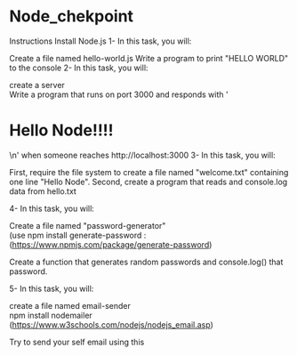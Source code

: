 # Node_chekpoint

Instructions
Install Node.js
1- In this task, you will:

Create a file named hello-world.js
Write a program to print "HELLO WORLD" to the console
2- In this task, you will:

create a server  
Write a program that runs on port 3000 and responds with  '<h1>Hello Node!!!!</h1>\n' when someone reaches http://localhost:3000
3-  In this task, you will:

First, require the file system to create a file named "welcome.txt" containing one line "Hello Node".
Second, create a program that reads and console.log data from hello.txt
 

4- In this task, you will:

Create a file named "password-generator"  
(use npm install generate-password : (https://www.npmjs.com/package/generate-password)

Create a function that generates random passwords and console.log() that password.
 

5-  In this task, you will:

create a file named email-sender  
npm install nodemailer (https://www.w3schools.com/nodejs/nodejs_email.asp)

Try to send your self email using this
 
